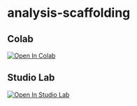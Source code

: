 # analysis-scaffolding


## Colab
<a href="https://colab.research.google.com/github/cloudhood//blob/master/notebook_name.ipynb" target="_parent"><img src="https://colab.research.google.com/assets/colab-badge.svg" alt="Open In Colab"/></a>

## Studio Lab
[![Open In Studio Lab](https://studiolab.sagemaker.aws/studiolab.svg)](https://studiolab.sagemaker.aws/import/github/aws-samples/aws-machine-learning-university-accelerated-nlp/blob/master/notebooks/MLA-NLP-Lecture3-Neural-Networks.ipynb)
